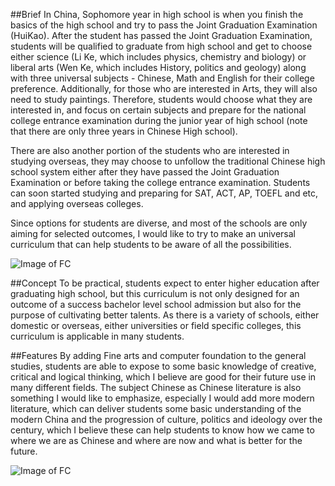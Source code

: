 ##Brief
In China, Sophomore year in high school is when you finish the basics of the high school and try to pass the Joint Graduation Examination (HuiKao). After the student has passed the Joint Graduation Examination, students will be qualified to graduate from high school and get to choose either science (Li Ke, which includes physics, chemistry and biology) or liberal arts (Wen Ke, which includes History, politics and geology) along with three universal subjects - Chinese, Math and English for their college preference. Additionally, for those who are interested in Arts, they will also need to study paintings. Therefore, students would choose what they are interested in, and focus on certain subjects and prepare for the national college entrance examination during the junior year of high school (note that there are only three years in Chinese High school).

There are also another portion of the students who are interested in studying overseas, they may choose to unfollow the traditional Chinese high school system either after they have passed the Joint Graduation Examination or before taking the college entrance examination. Students can soon started studying and preparing for SAT, ACT, AP, TOEFL and etc, and applying overseas colleges.

Since options for students are diverse, and most of the schools are only aiming for selected outcomes, I would like to try to make an universal curriculum that can help students to be aware of all the possibilities.

![Image of FC](http://itp.fengyizhu.com/curriculum.jpg)

##Concept
To be practical, students expect to enter higher education after graduating high school, but this curriculum is not only designed for an outcome of a success bachelor level school admission but also for the purpose of cultivating better talents. As there is a variety of schools, either domestic or overseas, either universities or field specific colleges, this curriculum is applicable in many students.

##Features
By adding Fine arts and computer foundation to the general studies, students are able to expose to some basic knowledge of creative, critical and logical thinking, which I believe are good for their future use in many different fields. The subject Chinese as Chinese literature is also something I would like to emphasize, especially I would add more modern literature, which can deliver students some basic understanding of the modern China and the progression of culture, politics and ideology over the century, which I believe these can help students to know how we came to where we are as Chinese and where are now and what is better for the future.

![Image of FC](http://itp.fengyizhu.com/curriculum.jpg)
